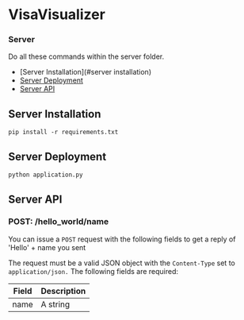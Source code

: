 # VisaVisualizer

### Server
Do all these commands within the server folder.

- [Server Installation](#server installation)
- [Server Deployment](#server_deployment)
- [Server API](#server_api)

## Server Installation
    pip install -r requirements.txt

## Server Deployment
	python application.py

## Server API
### POST: /hello_world/name
You can issue a `POST` request with the following fields to get a reply of 'Hello' + name you sent

The request must be a valid JSON object with the `Content-Type` set to
`application/json.` The following fields are required:

| Field     | Description                                                   |
| --------- | ------------------------------------------------------------- |
| name      | A string                                                      |